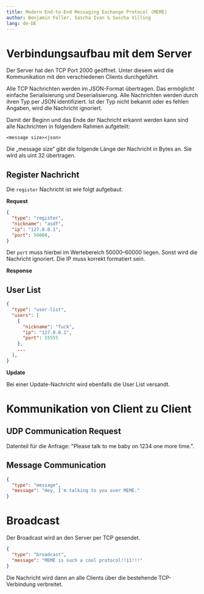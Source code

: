 ```yaml
---
title: Modern End-to-End Messaging Exchange Protocol (MEME)
author: Benjamin Faller, Sascha Ivan & Sascha Villing
lang: de-DE
---
```

# Verbindungsaufbau mit dem Server

Der Server hat den TCP Port 2000 geöffnet. Unter diesem wird die Kommunikation
mit den verschiedenen Clients durchgeführt.

Alle TCP Nachrichten werden im JSON-Format übertragen. Das ermöglicht einfache
Serialisierung und Deserialisierung. Alle Nachrichten werden durch ihren Typ per
JSON identifiziert. Ist der Typ nicht bekannt oder es fehlen Angaben, wird die
Nachricht ignoriert.

Damit der Beginn und das Ende der Nachricht erkannt werden kann sind alle
Nachrichten in folgendem Rahmen aufgeteilt:

```text
<message size><json>
```

Die „message size“ gibt die folgende Länge der Nachricht in Bytes an. Sie wird
als uint 32 übertragen.

## Register Nachricht

Die `register` Nachricht ist wie folgt aufgebaut.

**Request**

```json
{
  "type": "register",
  "nickname": "asdf",
  "ip": "127.0.0.1",
  "port": 50000,
}
```

Der `port` muss hierbei im Wertebereich 50000–60000 liegen. Sonst wird die
Nachricht ignoriert. Die IP muss korrekt formatiert sein.

**Response**

## User List

```json
{
  "type": "user-list",
  "users": [
    {
      "nickname": "fuck",
      "ip": "127.0.0.1",
      "port": 55555
    },
    ...
  ],
}
```

**Update**

Bei einer Update-Nachricht wird ebenfalls die User List versandt.

# Kommunikation von Client zu Client

## UDP Communication Request

Datenteil für die Anfrage: "Please talk to me baby on 1234 one more time.".

## Message Communication

```json
{
  "type": "message",
  "message": "Hey, I'm talking to you over MEME."
}
```

# Broadcast

Der Broadcast wird an den Server per TCP gesendet.

```json
{
  "type": "broadcast",
  "message": "MEME is such a cool protocol!!11!!!"
}
```

Die Nachricht wird dann an alle Clients über die bestehende TCP-Verbindung
verbreitet.
